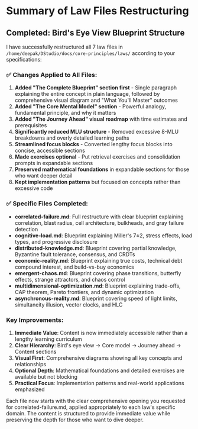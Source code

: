 # Summary of Law Files Restructuring

## Completed: Bird's Eye View Blueprint Structure

I have successfully restructured all 7 law files in `/home/deepak/DStudio/docs/core-principles/laws/` according to your specifications:

### ✅ Changes Applied to All Files:

1. **Added "The Complete Blueprint" section first** - Single paragraph explaining the entire concept in plain language, followed by comprehensive visual diagram and "What You'll Master" outcomes
2. **Added "The Core Mental Model" section** - Powerful analogy, fundamental principle, and why it matters
3. **Added "The Journey Ahead" visual roadmap** with time estimates and prerequisites
4. **Significantly reduced MLU structure** - Removed excessive 8-MLU breakdowns and overly detailed learning paths
5. **Streamlined focus blocks** - Converted lengthy focus blocks into concise, accessible sections
6. **Made exercises optional** - Put retrieval exercises and consolidation prompts in expandable sections
7. **Preserved mathematical foundations** in expandable sections for those who want deeper detail
8. **Kept implementation patterns** but focused on concepts rather than excessive code

### ✅ Specific Files Completed:

- **correlated-failure.md**: Full restructure with clear blueprint explaining correlation, blast radius, cell architecture, bulkheads, and gray failure detection
- **cognitive-load.md**: Blueprint explaining Miller's 7±2, stress effects, load types, and progressive disclosure  
- **distributed-knowledge.md**: Blueprint covering partial knowledge, Byzantine fault tolerance, consensus, and CRDTs
- **economic-reality.md**: Blueprint explaining true costs, technical debt compound interest, and build-vs-buy economics
- **emergent-chaos.md**: Blueprint covering phase transitions, butterfly effects, strange attractors, and chaos control
- **multidimensional-optimization.md**: Blueprint explaining trade-offs, CAP theorem, Pareto frontiers, and dynamic optimization
- **asynchronous-reality.md**: Blueprint covering speed of light limits, simultaneity illusion, vector clocks, and HLC

### Key Improvements:

1. **Immediate Value**: Content is now immediately accessible rather than a lengthy learning curriculum
2. **Clear Hierarchy**: Bird's eye view → Core model → Journey ahead → Content sections
3. **Visual First**: Comprehensive diagrams showing all key concepts and relationships
4. **Optional Depth**: Mathematical foundations and detailed exercises are available but not blocking
5. **Practical Focus**: Implementation patterns and real-world applications emphasized

Each file now starts with the clear comprehensive opening you requested for correlated-failure.md, applied appropriately to each law's specific domain. The content is structured to provide immediate value while preserving the depth for those who want to dive deeper.